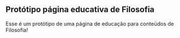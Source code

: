 ## Protótipo página educativa de Filosofia
Esse é um protótipo de uma página de educação para conteúdos de Filosofia!